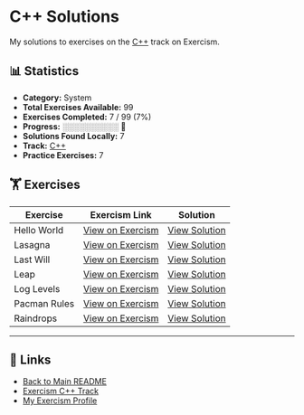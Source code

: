 # C++ Solutions

My solutions to exercises on the [C++](https://exercism.org/tracks/cpp) track on Exercism.

## 📊 Statistics

- **Category:** System
- **Total Exercises Available:** 99
- **Exercises Completed:** 7 / 99 (7%)
- **Progress:** ░░░░░░░░░░ 🔴
- **Solutions Found Locally:** 7
- **Track:** [C++](https://exercism.org/tracks/cpp)
- **Practice Exercises:** 7

## 🏋️ Exercises

| Exercise | Exercism Link | Solution |
|----------|---------------|----------|
| Hello World | [View on Exercism](https://exercism.org/tracks/cpp/exercises/hello-world) | [View Solution](hello-world/README.md) |
| Lasagna | [View on Exercism](https://exercism.org/tracks/cpp/exercises/lasagna) | [View Solution](lasagna/README.md) |
| Last Will | [View on Exercism](https://exercism.org/tracks/cpp/exercises/last-will) | [View Solution](last-will/README.md) |
| Leap | [View on Exercism](https://exercism.org/tracks/cpp/exercises/leap) | [View Solution](leap/README.md) |
| Log Levels | [View on Exercism](https://exercism.org/tracks/cpp/exercises/log-levels) | [View Solution](log-levels/README.md) |
| Pacman Rules | [View on Exercism](https://exercism.org/tracks/cpp/exercises/pacman-rules) | [View Solution](pacman-rules/README.md) |
| Raindrops | [View on Exercism](https://exercism.org/tracks/cpp/exercises/raindrops) | [View Solution](raindrops/README.md) |

---

## 🔗 Links

- [Back to Main README](../README.md)
- [Exercism C++ Track](https://exercism.org/tracks/cpp)
- [My Exercism Profile](https://exercism.org/profiles/princemuel)
